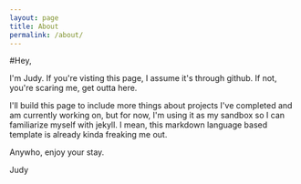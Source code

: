 ```yaml
---
layout: page
title: About
permalink: /about/
---
```


#Hey,

  I'm Judy. If you're visting this page, I assume it's through github. If not, you're scaring me, get outta here.

  I'll build this page to include more things about projects I've completed and am currently working on, but for now, I'm using it as my sandbox so I can familiarize myself with jekyll. I mean, this markdown language based template is already kinda freaking me out. 

 Anywho, enjoy your stay.


 Judy


